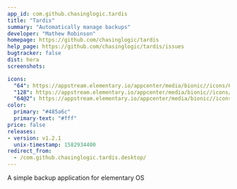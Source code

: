 ```yaml
---
app_id: com.github.chasinglogic.tardis
title: "Tardis"
summary: "Automatically manage backups"
developer: "Mathew Robinson"
homepage: https://github.com/chasinglogic/tardis
help_page: https://github.com/chasinglogic/tardis/issues
bugtracker: false
dist: hera
screenshots:

icons:
  "64": https://appstream.elementary.io/appcenter/media/bionic//icons/64x64/com.github.chasinglogic.tardis_com.github.chasinglogic.tardis.png
  "128": https://appstream.elementary.io/appcenter/media/bionic//icons/128x128/com.github.chasinglogic.tardis_com.github.chasinglogic.tardis.png
  "64@2": https://appstream.elementary.io/appcenter/media/bionic//icons/64x64@2/com.github.chasinglogic.tardis_com.github.chasinglogic.tardis.png
color:
  primary: "#485a6c"
  primary-text: "#fff"
price: false
releases:
- version: v1.2.1
  unix-timestamp: 1582934400
redirect_from:
  - /com.github.chasinglogic.tardis.desktop/
---
```


<p>A simple backup application for elementary OS</p>
